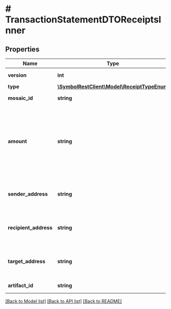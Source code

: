 # # TransactionStatementDTOReceiptsInner

## Properties

Name | Type | Description | Notes
------------ | ------------- | ------------- | -------------
**version** | **int** | Version of the receipt. |
**type** | [**\SymbolRestClient\Model\ReceiptTypeEnum**](ReceiptTypeEnum.md) |  |
**mosaic_id** | **string** | Mosaic identifier. |
**amount** | **string** | Absolute amount. An amount of 123456789 (absolute) for a mosaic with divisibility 6 means 123.456789 (relative). |
**sender_address** | **string** | Address encoded using a 32-character set. |
**recipient_address** | **string** | Address encoded using a 32-character set. |
**target_address** | **string** | Address encoded using a 32-character set. |
**artifact_id** | **string** | Mosaic identifier. |

[[Back to Model list]](../../README.md#models) [[Back to API list]](../../README.md#endpoints) [[Back to README]](../../README.md)
